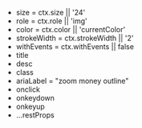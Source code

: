- size = ctx.size || '24'
- role = ctx.role || 'img'
- color = ctx.color || 'currentColor'
- strokeWidth = ctx.strokeWidth || '2'
- withEvents = ctx.withEvents || false
- title
- desc
- class
- ariaLabel =  "zoom money outline" 
- onclick
- onkeydown
- onkeyup
- ...restProps